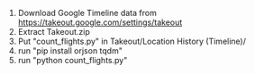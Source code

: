 1. Download Google Timeline data from https://takeout.google.com/settings/takeout
2. Extract Takeout.zip
3. Put "count_flights.py" in Takeout/Location History (Timeline)/
4. run "pip install orjson tqdm"
5. run "python count_flights.py"
